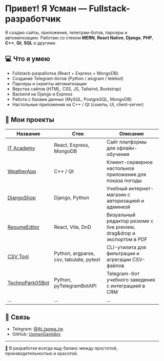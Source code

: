 # Привет! Я Усман — Fullstack-разработчик

Я создаю сайты, приложения, телеграм-ботов, парсеры и автоматизацию. Работаю со стеком **MERN**, **React Native**, **Django**, **PHP**, **C++**, **Qt**, **SQL** и другими.

## 💻 Что я умею

- Fullstack-разработка (React + Express + MongoDB)
- Создание Telegram-ботов (Python / aiogram / telebot)
- Парсеры и скрипты автоматизации
- Верстка сайтов (HTML, CSS, JS, Tailwind, Bootstrap)
- Backend на Django и Express
- Работа с базами данных (MySQL, PostgreSQL, MongoDB)
- Настольные приложения на C++ / Qt (сокеты, UI, client-server)

## 📂 Мои проекты

| Название | Стек | Описание |
|----------|------|----------|
| [IT Academy](https://github.com/UsmanGamidov/Site-It-Academy) | React, Express, MongoDB | Сайт платформы для офлайн-обучения |
| [WeatherApp](https://github.com/UsmanGamidov/WeatherMonitorApp) | C++ / Qt | Клиент-серверное настольное приложение для показа погоды |
| [DjangoShop](https://github.com/UsmanGamidov/shop) | Django, Python | Учебный интернет-магазин с авторизацией и админкой |
| [ResumeEditor](https://github.com/UsmanGamidov/resume_editor) | React, Vite, DnD | Визуальный редактор резюме с live preview, drag&drop и экспортом в PDF |
| [CSV Tool](https://github.com/UsmanGamidov/csv_tool) | Python, argparse, csv, tabulate, pytest | CLI-утилита для фильтрации и агрегации CSV-файлов |
| [TechnoPark05Bot](https://github.com/UsmanGamidov/tg_technopark) | Python, pyTelegramBotAPI | Telegram-бот учебного заведения с интеграцией в CRM |
| ... | ... | ... |

## 🔗 Связь

- Telegram: [@At_taqwa_tw](https://t.me/At_taqwa_tw)
- GitHub: [UsmanGamidov](https://github.com/UsmanGamidov)

---

📌 В разработке всегда ищу баланс между простотой, производительностью и красотой.
